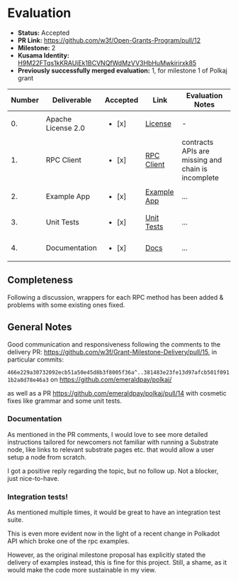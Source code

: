 # Evaluation

- **Status:** Accepted
- **PR Link:** https://github.com/w3f/Open-Grants-Program/pull/12
- **Milestone:** 2
- **Kusama Identity:** [H9M22FTqs1kKRAUiEk1BCVNQfWdMzVV3HbHuMwkirirxk85](https://polkascan.io/pre/kusama/account/H9M22FTqs1kKRAUiEk1BCVNQfWdMzVV3HbHuMwkirirxk85)
- **Previously successfully merged evaluation:** 1, for milestone 1 of Polkaj grant

| Number | Deliverable        | Accepted               | Link                                                                                   | Evaluation Notes                                   |
| ------ | ------------------ | ---------------------- | -------------------------------------------------------------------------------------- | -------------------------------------------------- |
| 0.     | Apache License 2.0 | <ul><li>[x] </li></ul> | [License](https://github.com/emeraldpay/polkaj/blob/master/LICENSE)                    | -                                                  |
| 1.     | RPC Client         | <ul><li>[x] </li></ul> | [RPC Client](https://github.com/emeraldpay/polkaj/blob/master/docs/03-rpc-client.adoc) | contracts APIs are missing and chain is incomplete |
| 2.     | Example App        | <ul><li>[x] </li></ul> | [Example App](https://github.com/emeraldpay/polkaj/tree/master/examples)               | ...                                                |
| 3.     | Unit Tests         | <ul><li>[x] </li></ul> | [Unit Tests](https://codecov.io/gh/emeraldpay/polkaj)                                  | ...                                                |
| 4.     | Documentation      | <ul><li>[x] </li></ul> | [Docs](https://github.com/emeraldpay/polkaj/tree/master/docs)                          | ...                                                |

## Completeness

Following a discussion, wrappers for each RPC method has been added & problems with some existing ones fixed.

## General Notes

Good communication and responsiveness following the comments to the delivery PR:
https://github.com/w3f/Grant-Milestone-Delivery/pull/15, in particular commits:

`466e229a30732092ecb51a50e45d8b3f8005f36a^..381483e23fe13d97afcb501f0911b2a8d78e46a3` on https://github.com/emeraldpay/polkaj/

as well as a PR https://github.com/emeraldpay/polkaj/pull/14 with cosmetic fixes like grammar and some unit tests.

### Documentation

As mentioned in the PR comments, I would love to see more detailed instructions tailored for newcomers not familiar with running a Substrate node,
like links to relevant substrate pages etc. that would allow a user setup a node from scratch.

I got a positive reply regarding the topic, but no follow up. Not a blocker, just nice-to-have.

### Integration tests!

As mentioned multiple times, it would be great to have an integration test suite.

This is even more evident now in the light of a recent change in Polkadot API which broke one of the rpc examples.

However, as the original milestone proposal has explicitly stated the delivery of examples instead, this is fine for this project.
Still, a shame, as it would make the code more sustainable in my view.
